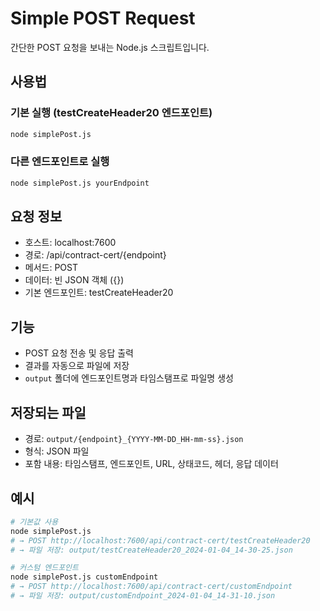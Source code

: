 # Simple POST Request

간단한 POST 요청을 보내는 Node.js 스크립트입니다.

## 사용법

### 기본 실행 (testCreateHeader20 엔드포인트)
```bash
node simplePost.js
```

### 다른 엔드포인트로 실행
```bash
node simplePost.js yourEndpoint
```

## 요청 정보
- 호스트: localhost:7600
- 경로: /api/contract-cert/{endpoint}
- 메서드: POST
- 데이터: 빈 JSON 객체 ({})
- 기본 엔드포인트: testCreateHeader20

## 기능
- POST 요청 전송 및 응답 출력
- 결과를 자동으로 파일에 저장
- `output` 폴더에 엔드포인트명과 타임스탬프로 파일명 생성

## 저장되는 파일
- 경로: `output/{endpoint}_{YYYY-MM-DD_HH-mm-ss}.json`
- 형식: JSON 파일
- 포함 내용: 타임스탬프, 엔드포인트, URL, 상태코드, 헤더, 응답 데이터

## 예시
```bash
# 기본값 사용
node simplePost.js
# → POST http://localhost:7600/api/contract-cert/testCreateHeader20
# → 파일 저장: output/testCreateHeader20_2024-01-04_14-30-25.json

# 커스텀 엔드포인트
node simplePost.js customEndpoint
# → POST http://localhost:7600/api/contract-cert/customEndpoint  
# → 파일 저장: output/customEndpoint_2024-01-04_14-31-10.json
``` 